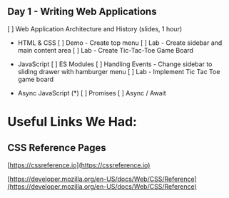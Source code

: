 ## Day 1 - Writing Web Applications

[ ] Web Application Architecture and History (slides, 1 hour)

- HTML & CSS
  [ ] Demo - Create top menu
  [ ] Lab - Create sidebar and main content area
  [ ] Lab - Create Tic-Tac-Toe Game Board

- JavaScript
  [ ] ES Modules
  [ ] Handling Events - Change sidebar to sliding drawer with hamburger menu
  [ ] Lab - Implement Tic Tac Toe game board

- Async JavaScript (*)
  [ ] Promises
  [ ] Async / Await

# Useful Links We Had:

## CSS Reference Pages

[https://cssreference.io](https://cssreference.io)

[https://developer.mozilla.org/en-US/docs/Web/CSS/Reference](https://developer.mozilla.org/en-US/docs/Web/CSS/Reference)
